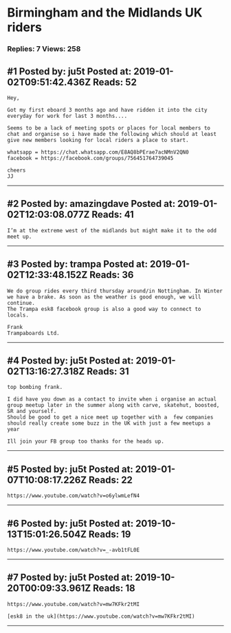 # Birmingham and the Midlands UK riders

### Replies: 7 Views: 258

## \#1 Posted by: ju5t Posted at: 2019-01-02T09:51:42.436Z Reads: 52

```
Hey,

Got my first eboard 3 months ago and have ridden it into the city everyday for work for last 3 months....

Seems to be a lack of meeting spots or places for local members to chat and organise so i have made the following which should at least give new members looking for local riders a place to start.

whatsapp = https://chat.whatsapp.com/E8AQ8bPErae7acNMnV2QN0
facebook = https://facebook.com/groups/756451764739045

cheers 
JJ
```

---
## \#2 Posted by: amazingdave Posted at: 2019-01-02T12:03:08.077Z Reads: 41

```
I’m at the extreme west of the midlands but might make it to the odd meet up.
```

---
## \#3 Posted by: trampa Posted at: 2019-01-02T12:33:48.152Z Reads: 36

```
We do group rides every third thursday around/in Nottingham. In Winter we have a brake. As soon as the weather is good enough, we will continue. 
The Trampa esk8 facebook group is also a good way to connect to locals. 

Frank
Trampaboards Ltd.
```

---
## \#4 Posted by: ju5t Posted at: 2019-01-02T13:16:27.318Z Reads: 31

```
top bombing frank.

I did have you down as a contact to invite when i organise an actual group meetup later in the summer along with carve, skatehut, boosted, SR and yourself.
Should be good to get a nice meet up together with a  few companies should really create some buzz in the UK with just a few meetups a year

Ill join your FB group too thanks for the heads up.
```

---
## \#5 Posted by: ju5t Posted at: 2019-01-07T10:08:17.226Z Reads: 22

```
https://www.youtube.com/watch?v=o6ylwmLefN4
```

---
## \#6 Posted by: ju5t Posted at: 2019-10-13T15:01:26.504Z Reads: 19

```
https://www.youtube.com/watch?v=_-avb1tFL0E
```

---
## \#7 Posted by: ju5t Posted at: 2019-10-20T00:09:33.961Z Reads: 18

```
https://www.youtube.com/watch?v=mw7KFkr2tMI

[esk8 in the uk](https://www.youtube.com/watch?v=mw7KFkr2tMI)
```

---
